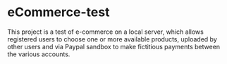 # eCommerce-test
This project is a test of e-commerce on a local server, which allows registered users to choose one or more available products, uploaded by other users and via Paypal sandbox to make fictitious payments between the various accounts.
